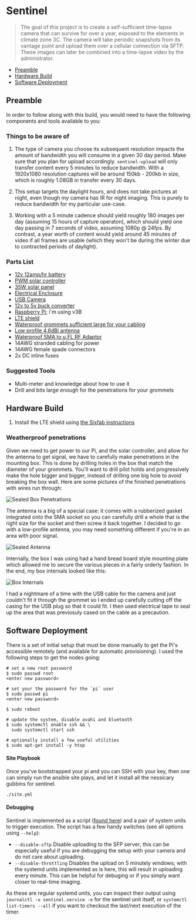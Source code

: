 # Sentinel 

> The goal of this project is to create a self-sufficient time-lapse camera that can survive for over a year, exposed to the elements in climate zone 3C. The camera will take periodic snapshots from its vantage point and upload them over a cellular connection via SFTP. These images can later be combined into a time-lapse video by the administrator.

+ [Preamble](#preamble)
+ [Hardware Build](#hardware-build)
+ [Software Deployment](#software-deployment)

## Preamble

In order to follow along with this build, you would need to have the following components and tools available to you:

### Things to be aware of

1. The type of camera you choose its subsequent resolution impacts the amount of bandwidth you will consume in a given 30 day period. Make sure that you plan for upload accordingly. `sentinel-upload` will only transfer content every 5 minutes to reduce bandwidth. With a 1920x1080 resolution captures will be around 150kb - 200kb in size, which is roughly 1.08GB in transfer every 30 days.

2. This setup targets the daylight hours, and does not take pictures at night, even though my camera has IR for night imaging. This is purely to reduce bandwidth for my particular use-case.

3. Working with a 5 minute cadence should yield roughly 180 images per day (assuming 15 hours of capture operaton), which should yield one day passing in 7 seconds of video, assuming 1080p @ 24fps. By contrast, a year worth of content would yield around 45 minutes of video if all frames are usable (which they won't be during the winter due to contracted periods of daylight).

### Parts List

- [12v 12amp/hr battery](https://www.amazon.com/gp/product/B00K8I758O/ref=ppx_yo_dt_b_asin_title_o02_s00?ie=UTF8&psc=1)
- [PWM solar controller](https://www.amazon.com/gp/product/B07L9Q95QJ/ref=ppx_yo_dt_b_asin_title_o03_s00?ie=UTF8&psc=1)
- [35W solar panel](https://www.amazon.com/gp/product/B07Y49LSMN/ref=ppx_yo_dt_b_asin_title_o03_s00?ie=UTF8&psc=1)
- [Electrical Enclosure](https://www.amazon.com/gp/product/B085QD5S8D/ref=ppx_yo_dt_b_asin_title_o03_s01?ie=UTF8&psc=1)
- [USB Camera](https://www.amazon.com/gp/product/B07N1DBRZW/ref=ppx_yo_dt_b_asin_title_o00_s00?ie=UTF8&psc=1)
- [12v to 5v buck converter](https://www.adafruit.com/product/1385)
- [Raspberry Pi](https://www.raspberrypi.org/products/raspberry-pi-4-model-b/); i'm using v3B
- [LTE shield](https://community.sixfab.com/c/raspberry-pi-hats/cellular-iot-hat/)
- [Waterproof grommets sufficient large for your cabling](https://www.amazon.com/gp/product/B01GJ03AUQ/ref=ppx_od_dt_b_asin_title_s00?ie=UTF8&psc=1)
- [Low profile 4.6dBi antenna](https://sixfab.com/product/lte-antenna-sma-high-gain-71mm/)
- [Waterproof SMA to u.FL RF Adaptor](https://sixfab.com/product/waterproof-sma-to-u-fl-rf-adapter-cable/)
- 14AWG stranded cabling for power
- 14AWG female spade connectors
- 2x DC inline fuses

### Suggested Tools

- Multi-meter and knowledge about how to use it
- Drill and bits large enough for the penetrations for your grommets

## Hardware Build

1. Install the LTE shield using [the Sixfab instructions](https://docs.sixfab.com/docs/raspberry-pi-cellular-iot-hat-introduction)

### Weatherproof penetrations

Given we need to get power to our Pi, and the solar controller, and allow for the antenna to get signal, we have to carefully make penetrations in the mounting box. This is done by drilling holes in the box that match the diameter of your grommets. You'll want to drill pilot holds and progressively make the hole bigger and bigger, instead of drilling one big hole to avoid breaking the box wall. Here are some pictures of the finished penetrations with wires run through:

![Sealed Box Penetrations](https://raw.githubusercontent.com/timperrett/sentinel/master/docs/img/IMG_3792.jpeg)

The antenna is a big of a special case: it comes with a rubberized gasket integrated onto the SMA socket so you can carefully drill a whole that is the right size for the socket and then screw it back together. I decided to go with a low-profile antenna, you may need something different if you're in an area with poor signal.

![Sealed Antenna](https://raw.githubusercontent.com/timperrett/sentinel/master/docs/img/IMG_3787.jpeg)

Internally, the box I was using had a hand bread board style mounting plate which allowed me to secure the various pieces in a fairly orderly fashion. In the end, my box internals looked like this:

![Box Internals](https://raw.githubusercontent.com/timperrett/sentinel/master/docs/img/IMG_3794.jpeg)

I had a nightmare of a time with the USB cable for the camera and just couldn't fit it through the grommet so I ended up carefully cutting off the casing for the USB plug so that it could fit. I then used electrical tape to seal up the area that was previosuly cased on the cable as a precaution.

## Software Deployment

There is a set of initial setup that must be done manually to get the Pi's accessible remotely (and available for automatic provisioning). I used the following steps to get the nodes going:

```
# set a new root password
$ sudo passwd root
<enter new password>

# set your the password for the `pi` user
$ sudo passwd pi
<enter new password>

$ sudo reboot

# update the system, disable avahi and bluetooth
$ sudo systemctl enable ssh && \
  sudo systemctl start ssh

# optionally install a few useful utilities
$ sudo apt-get install -y htop

```

#### Site Playbook

Once you've bootstrapped your pi and you can SSH with your key, then one can simply run the ansible site plays, and let it install all the nessicary gubbins for sentinel.

```
./site.yml
```

#### Debugging

Sentinel is implemented as a script ([found here](https://github.com/timperrett/sentinel/blob/master/roles/sentinel/files/sentinel)) and a pair of system units to trigger execution. The script has a few handy switches (see all options using `--help`):

+ `--disable-sftp` Disable uploading to the SFP server; this can be especially useful if you are debugging the setup with your camera and do not care about uploading.
+ `--disable-throttling` Disables the upload on 5 minutely windows; with the systemd units implemented as is here, this will result in uploading every minute. This can be helpful for debuging or if you simply want closer to real-time imaging.

As these are regular systemd units, you can inspect their output using `journalctl -u sentinel.service -e` for the sentinel unit itself, or `systemctl list-timers --all` if you want to checkout the last/next execution of the timer.

